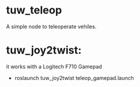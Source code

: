 # tuw_teleop
A simple node to teleoperate vehiles. 

# tuw_joy2twist: 
it works with a Logitech F710 Gamepad 
- roslaunch tuw_joy2twist teleop_gamepad.launch 
